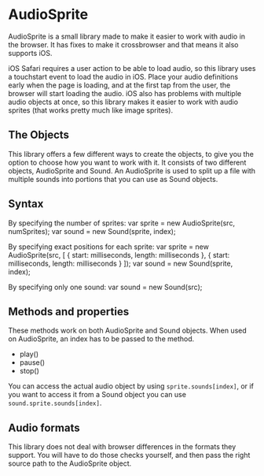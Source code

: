 AudioSprite
===========
AudioSprite is a small library made to make it easier to work with audio in the browser. It has fixes to make it crossbrowser and that means it also supports iOS.

iOS Safari requires a user action to be able to load audio, so this library uses a touchstart event to load the audio in iOS. Place your audio definitions early when the page is loading, and at the first tap from the user, the browser will start loading the audio. iOS also has problems with multiple audio objects at once, so this library makes it easier to work with audio sprites (that works pretty much like image sprites).


The Objects
-----------
This library offers a few different ways to create the objects, to give you the option to choose how you want to work with it.
It consists of two different objects, AudioSprite and Sound. An AudioSprite is used to split up a file with multiple sounds into portions that you can use as Sound objects.


Syntax
------
By specifying the number of sprites:
	var sprite = new AudioSprite(src, numSprites);
	var sound = new Sound(sprite, index);

By specifying exact positions for each sprite:
	var sprite = new AudioSprite(src, [
		{ start: milliseconds, length: milliseconds },
		{ start: milliseconds, length: milliseconds }
	]);
	var sound = new Sound(sprite, index);

By specifying only one sound:
	var sound = new Sound(src);


Methods and properties
-------
These methods work on both AudioSprite and Sound objects. When used on AudioSprite, an index has to be passed to the method.

* play()
* pause()
* stop()


You can access the actual audio object by using `sprite.sounds[index]`, or if you want to access it from a Sound object you can use `sound.sprite.sounds[index]`.


Audio formats
-------------
This library does not deal with browser differences in the formats they support. You will have to do those checks yourself, and then pass the right source path to the AudioSprite object.